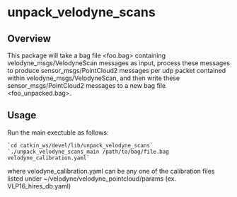 # unpack_velodyne_scans

## Overview

This package will take a bag file <foo.bag> containing velodyne_msgs/VelodyneScan
messages as input, process these messages to produce sensor_msgs/PointCloud2
messages per udp packet contained within velodyne_msgs/VelodyneScan, and then
write these sensor_msgs/PointCloud2 messages to a new bag file <foo_unpacked.bag>.   

## Usage

Run the main exectuble as follows:

	`cd catkin_ws/devel/lib/unpack_velodyne_scans`
	`./unpack_velodyne_scans_main /path/to/bag/file.bag velodyne_calibration.yaml`

where velodyne_calibration.yaml can be any one of the calibration files listed
under ~/velodyne/velodyne_pointcloud/params (ex. VLP16_hires_db.yaml)
